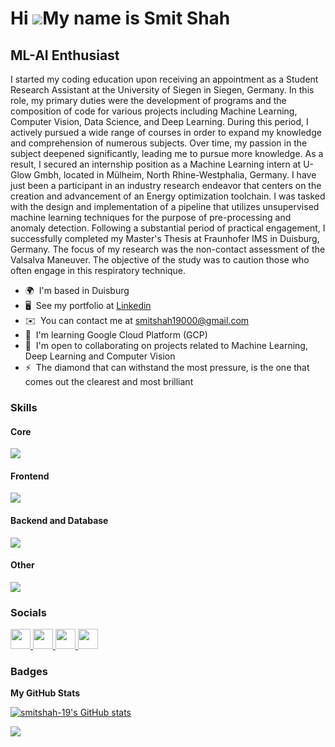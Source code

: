Hi ![](https://user-images.githubusercontent.com/18350557/176309783-0785949b-9127-417c-8b55-ab5a4333674e.gif)My name is Smit Shah
=================================================================================================================================

ML-AI Enthusiast
-----------------------------

I started my coding education upon receiving an appointment as a Student Research Assistant at the University of Siegen in Siegen, Germany. In this role, my primary duties were the development of programs and the composition of code for various projects including Machine Learning, Computer Vision, Data Science, and Deep Learning. During this period, I actively pursued a wide range of courses in order to expand my knowledge and comprehension of numerous subjects. Over time, my passion in the subject deepened significantly, leading me to pursue more knowledge. As a result, I secured an internship position as a Machine Learning intern at U-Glow Gmbh, located in Mülheim, North Rhine-Westphalia, Germany. I have just been a participant in an industry research endeavor that centers on the creation and advancement of an Energy optimization toolchain. I was tasked with the design and implementation of a pipeline that utilizes unsupervised machine learning techniques for the purpose of pre-processing and anomaly detection. Following a substantial period of practical engagement, I successfully completed my Master's Thesis at Fraunhofer IMS in Duisburg, Germany. The focus of my research was the non-contact assessment of the Valsalva Maneuver. The objective of the study was to caution those who often engage in this respiratory technique.

* 🌍  I'm based in Duisburg
* 🖥️  See my portfolio at [Linkedin](https://www.linkedin.com/in/smit-jshah/)
* ✉️  You can contact me at [smitshah19000@gmail.com](mailto:smitshah19000@gmail.com)
* 🧠  I'm learning Google Cloud Platform (GCP)
* 🤝  I'm open to collaborating on projects related to Machine Learning, Deep Learning and Computer Vision
* ⚡  The diamond that can withstand the most pressure, is the one that comes out the clearest and most brilliant

### Skills
####  Core
<p align="left">
<img src="https://skillicons.dev/icons?i=git,github,gitlab,kubernetes,docker,cpp,python" />
</p>

####  Frontend
<p align="left">
<img src="https://skillicons.dev/icons?i=html,css" />
</p>

#### Backend and Database
<p align="left">
<img src="https://skillicons.dev/icons?i=postgres,postman" />
</p>

#### Other
<p align="left">
<img src="https://skillicons.dev/icons?i=linux,tensorflow" />
</p>

### Socials

<p align="left"> <a href="https://www.github.com/smitshah-19" target="_blank" rel="noreferrer"> <picture> <source media="(prefers-color-scheme: dark)" srcset="https://raw.githubusercontent.com/danielcranney/readme-generator/main/public/icons/socials/github-dark.svg" /> <source media="(prefers-color-scheme: light)" srcset="https://raw.githubusercontent.com/danielcranney/readme-generator/main/public/icons/socials/github.svg" /> <img src="https://raw.githubusercontent.com/danielcranney/readme-generator/main/public/icons/socials/github.svg" width="32" height="32" /> </picture> </a> <a href="https://www.linkedin.com/in/smit-jshah" target="_blank" rel="noreferrer"> <img src="https://skillicons.dev/icons?i=linkedin" width="32" height="32" /> </picture> </a> <a href="https://www.stackoverflow.com/users/15761121/smitshah-19" target="_blank" rel="noreferrer"> <img src="https://skillicons.dev/icons?i=stackoverflow" width="32" height="32" /> </a> <a href="https://auth.geeksforgeeks.org/user/smitshah19021996" target="_blank" rel="noreferrer"> <picture> <source media="(prefers-color-scheme: dark)"> <img src="https://github.com/smitshah-19/smitshah-19/assets/83163477/6dd3ace5-2fe6-499b-83e7-504c5b162433" width="32" height="32" /> </picture> </a>



  
### Badges

<b>My GitHub Stats</b>

<a href="http://www.github.com/smitshah-19"><img src="https://github-readme-stats.vercel.app/api?username=smitshah-19&show_icons=true&hide=&count_private=true&title_color=0891b2&text_color=ffffff&icon_color=0891b2&bg_color=1c1917&hide_border=true&show_icons=true" alt="smitshah-19's GitHub stats" /></a>

<a href="http://www.github.com/smitshah-19"><img src="https://github-readme-streak-stats.herokuapp.com/?user=smitshah-19&stroke=ffffff&background=1c1917&ring=0891b2&fire=0891b2&currStreakNum=ffffff&currStreakLabel=0891b2&sideNums=ffffff&sideLabels=ffffff&dates=ffffff&hide_border=true" /></a>
